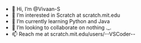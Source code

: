 - 👋 Hi, I’m @Vivaan-S
- 👀 I’m interested in Scratch at scratch.mit.edu
- 🌱 I’m currently learning Python and Java
- 💞️ I’m looking to collaborate on nothing ._.
- 📫 Reach me at scratch.mit.edu/users/--VSCoder--

<!---
Vivaan-S/Vivaan-S is a ✨ special ✨ repository because its `README.md` (this file) appears on your GitHub profile.
You can click the Preview link to take a look at your changes.
--->
